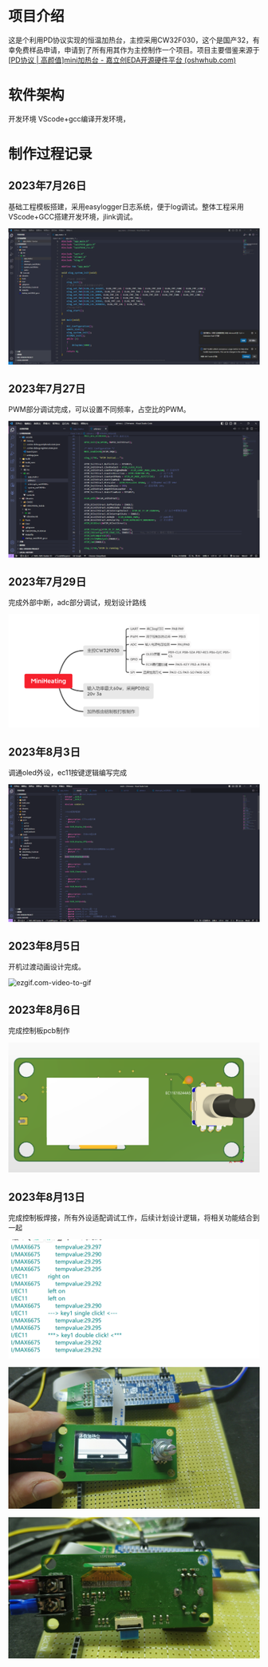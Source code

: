 # 项目介绍
这是个利用PD协议实现的恒温加热台，主控采用CW32F030，这个是国产32，有幸免费样品申请，申请到了所有用其作为主控制作一个项目。项目主要借鉴来源于[[PD协议 | 高颜值\]mini加热台 - 嘉立创EDA开源硬件平台 (oshwhub.com)](https://oshwhub.com/littleoandlittleq/bian-xie-jia-re-tai)

# 软件架构
开发环境 VScode+gcc编译开发环境，

# 制作过程记录

## 2023年7月26日

基础工程模板搭建，采用easylogger日志系统，便于log调试。整体工程采用VScode+GCC搭建开发环境，jlink调试。

![img](pic/1.png)

## 2023年7月27日

PWM部分调试完成，可以设置不同频率，占空比的PWM。

![1690470426680](pic/1690470426680.png)

## 2023年7月29日

完成外部中断，adc部分调试，规划设计路线

![1691858417181](pic/1691858417181.png)

## 2023年8月3日

调通oled外设，ec11按键逻辑编写完成

![1691070784430](pic/1691070784430.png)

## 2023年8月5日

开机过渡动画设计完成。

![ezgif.com-video-to-gif](pic/ezgif.com-video-to-gif.gif)

## 2023年8月6日

完成控制板pcb制作

![1691291462621](pic/1691291462621.png)

## 2023年8月13日

完成控制板焊接，所有外设适配调试工作，后续计划设计逻辑，将相关功能结合到一起

![1691858158300](pic/1691858158300.png)

![IMG_20230813_003827](pic/IMG_20230813_003827.jpg)

![IMG_20230813_003837](pic/IMG_20230813_003837.jpg)